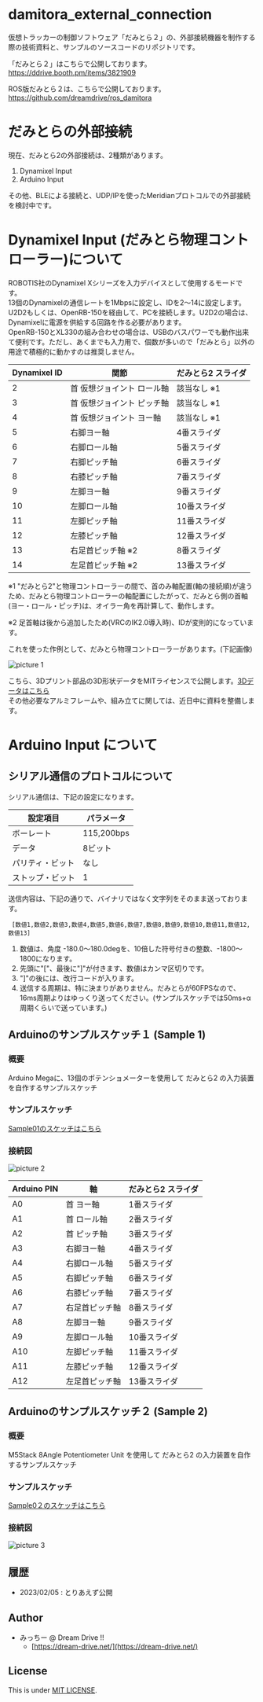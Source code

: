 # damitora_external_connection

仮想トラッカーの制御ソフトウェア「だみとら２」の、外部接続機器を制作する際の技術資料と、サンプルのソースコードのリポジトリです。

「だみとら２」はこちらで公開しております。  
https://ddrive.booth.pm/items/3821909  

ROS版だみとら２は、こちらで公開しております。  
https://github.com/dreamdrive/ros_damitora  

# だみとらの外部接続

現在、だみとら2の外部接続は、2種類があります。

1. Dynamixel Input
2. Arduino Input

その他、BLEによる接続と、UDP/IPを使ったMeridianプロトコルでの外部接続を検討中です。


# Dynamixel Input (だみとら物理コントローラー)について

ROBOTIS社のDynamixel Xシリーズを入力デバイスとして使用するモードです。  
13個のDynamixelの通信レートを1Mbpsに設定し、IDを2～14に設定します。  
U2D2もしくは、OpenRB-150を経由して、PCを接続します。U2D2の場合は、Dynamixelに電源を供給する回路を作る必要があります。  
OpenRB-150とXL330の組み合わせの場合は、USBのバスパワーでも動作出来て便利です。ただし、あくまでも入力用で、個数が多いので「だみとら」以外の用途で積極的に動かすのは推奨しません。

|  Dynamixel ID  |  関節  | だみとら2 スライダ |
| ---- | ---- | ---- |
|  2  |  首 仮想ジョイント ロール軸 | 該当なし ※1 |
|  3  |  首 仮想ジョイント ピッチ軸 | 該当なし ※1 |
|  4  |  首 仮想ジョイント ヨー軸 | 該当なし ※1 |
|  5  |  右脚ヨー軸  | 4番スライダ |
|  6  |  右脚ロール軸  | 5番スライダ |
|  7  |  右脚ピッチ軸  | 6番スライダ |
|  8  |  右膝ピッチ軸  | 7番スライダ |
|  9  |  左脚ヨー軸 | 9番スライダ |
|  10  |  左脚ロール軸  | 10番スライダ |
|  11  |  左脚ピッチ軸  | 11番スライダ |
|  12  |  左膝ピッチ軸  | 12番スライダ |
|  13  |  右足首ピッチ軸 ※2 | 8番スライダ |
|  14  |  左足首ピッチ軸 ※2 | 13番スライダ |

※1 "だみとら2"と物理コントローラーの間で、首のみ軸配置(軸の接続順)が違うため、だみとら物理コントローラーの軸配置にしたがって、だみとら側の首軸(ヨー・ロール・ピッチ)は、オイラー角を再計算して、動作します。

※2 足首軸は後から追加したため(VRCのIK2.0導入時)、IDが変則的になっています。

これを使った作例として、だみとら物理コントローラーがあります。(下記画像)

![picture 1](images/bba9eed1300d5fae115549b54ea4f7dde903641fc88e7ae06e2b5da1ea187ad3.jpg)  

こちら、3Dプリント部品の3D形状データをMITライセンスで公開します。[3Dデータはこちら](./damicon/print/)  
その他必要なアルミフレームや、組み立てに関しては、近日中に資料を整備します。


# Arduino Input について

## シリアル通信のプロトコルについて

シリアル通信は、下記の設定になります。

|  設定項目 |  パラメータ |
| ---- | ---- |
|  ボーレート  | 115,200bps |
|  データ  | 8ビット |
|  パリティ・ビット  | なし |
|  ストップ・ビット  | 1 |

送信内容は、下記の通りで、バイナリではなく文字列をそのまま送っております。

```
 [数値1,数値2,数値3,数値4,数値5,数値6,数値7,数値8,数値9,数値10,数値11,数値12,数値13]
```
1. 数値は、角度 -180.0～180.0degを、10倍した符号付きの整数、-1800～1800になります。
2. 先頭に"["、最後に"]"が付きます、数値はカンマ区切りです。
3. "]"の後には、改行コードが入ります。
4. 送信する周期は、特に決まりがありません。だみとらが60FPSなので、16ms周期よりはゆっくり送ってください。(サンプルスケッチでは50ms+α周期くらいで送っています。)

## Arduinoのサンプルスケッチ１ (Sample 1)

### 概要

Arduino Megaに、13個のポテンショメーターを使用して だみとら2 の入力装置を自作するサンプルスケッチ

### サンプルスケッチ

[Sample01のスケッチはこちら](./arduino/sample_01/sample_01.ino)  

### 接続図

![picture 2](images/dfc61554d8b23c2b6b4b94f939ddb5fdb7254e7efa29a2fd6e0ea21b642006d2.png)  



|  Arduino PIN  |  軸  | だみとら2 スライダ |
| ---- | ---- | ---- |
|  A0  |  首 ヨー軸 | 1番スライダ |
|  A1  |  首 ロール軸  | 2番スライダ |
|  A2  |  首 ピッチ軸  | 3番スライダ |
|  A3  |  右脚ヨー軸  | 4番スライダ |
|  A4  |  右脚ロール軸  | 5番スライダ |
|  A5  |  右脚ピッチ軸  | 6番スライダ |
|  A6  |  右膝ピッチ軸  | 7番スライダ |
|  A7  |  右足首ピッチ軸 | 8番スライダ |
|  A8  |  左脚ヨー軸  | 9番スライダ |
|  A9  |  左脚ロール軸  | 10番スライダ |
|  A10  |  左脚ピッチ軸  | 11番スライダ |
|  A11  |  左膝ピッチ軸  | 12番スライダ |
|  A12  |  左足首ピッチ軸 | 13番スライダ |


## Arduinoのサンプルスケッチ２ (Sample 2)

### 概要

M5Stack 8Angle Potentiometer Unit を使用して だみとら2 の入力装置を自作するサンプルスケッチ

### サンプルスケッチ

[Sample0２のスケッチはこちら](./arduino/sample_02/sample_02.ino)  

### 接続図


![picture 3](images/361b63e48efa740ca66b6c32022ac47bf40a202e73eb6b9432418798baec7722.png)  


## 履歴
* 2023/02/05 :  とりあえず公開

## Author

* みっちー @ Dream Drive !!
  * [https://dream-drive.net/](https://dream-drive.net/)

## License

This is under [MIT LICENSE](./LICENSE).

